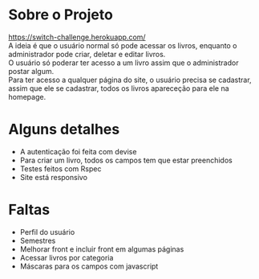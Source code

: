 # Sobre o Projeto

https://switch-challenge.herokuapp.com/  
A ideia é que o usuário normal só pode acessar os livros, enquanto o administrador pode criar, deletar e editar livros.  
O usuário só poderar ter acesso a um livro assim que o administrador postar algum.  
Para ter acesso a qualquer página do site, o usuário precisa se cadastrar, assim que ele se cadastrar, todos os livros apareceção para ele na homepage. 

# Alguns detalhes
* A autenticação foi feita com devise
* Para criar um livro, todos os campos tem que estar preenchidos
* Testes feitos com Rspec
* Site está responsivo

# Faltas
* Perfil do usuário
* Semestres
* Melhorar front e incluir front em algumas páginas
* Acessar livros por categoria
* Máscaras para os campos com javascript
